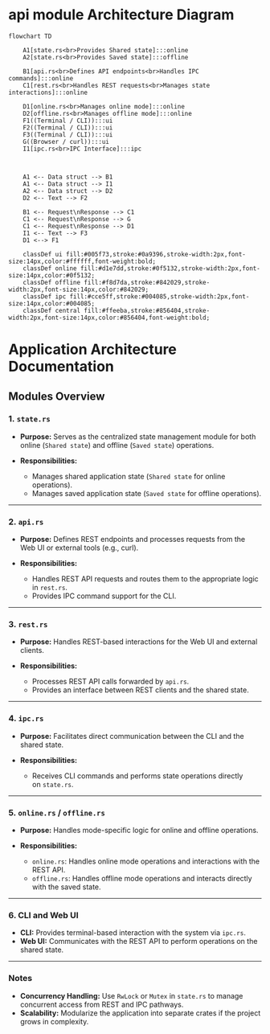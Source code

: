 # api module Architecture Diagram

```mermaid
flowchart TD

    A1[state.rs<br>Provides Shared state]:::online
    A2[state.rs<br>Provides Saved state]:::offline

    B1[api.rs<br>Defines API endpoints<br>Handles IPC commands]:::online
    C1[rest.rs<br>Handles REST requests<br>Manages state interactions]:::online

    D1[online.rs<br>Manages online mode]:::online
    D2[offline.rs<br>Manages offline mode]:::online
    F1((Terminal / CLI)):::ui
    F2((Terminal / CLI)):::ui
    F3((Terminal / CLI)):::ui
    G((Browser / curl)):::ui
    I1[ipc.rs<br>IPC Interface]:::ipc



    A1 <-- Data struct --> B1
    A1 <-- Data struct --> I1
    A2 <-- Data struct --> D2
    D2 <-- Text --> F2

    B1 <-- Request\nResponse --> C1
    C1 <-- Request\nResponse --> G
    C1 <-- Request\nResponse --> D1
    I1 <-- Text --> F3
    D1 <--> F1

    classDef ui fill:#005f73,stroke:#0a9396,stroke-width:2px,font-size:14px,color:#ffffff,font-weight:bold;
    classDef online fill:#d1e7dd,stroke:#0f5132,stroke-width:2px,font-size:14px,color:#0f5132;
    classDef offline fill:#f8d7da,stroke:#842029,stroke-width:2px,font-size:14px,color:#842029;
    classDef ipc fill:#cce5ff,stroke:#004085,stroke-width:2px,font-size:14px,color:#004085;
    classDef central fill:#ffeeba,stroke:#856404,stroke-width:2px,font-size:14px,color:#856404,font-weight:bold;
```

# Application Architecture Documentation
## Modules Overview

### 1. `state.rs`

- **Purpose:**
    Serves as the centralized state management module for both online (`Shared state`) and offline (`Saved state`) operations.

- **Responsibilities:**

    - Manages shared application state (`Shared state` for online operations).
    - Manages saved application state (`Saved state` for offline operations).

---
### 2. `api.rs`

- **Purpose:**
    Defines REST endpoints and processes requests from the Web UI or external tools (e.g., curl).

- **Responsibilities:**

    - Handles REST API requests and routes them to the appropriate logic in `rest.rs`.
    - Provides IPC command support for the CLI.

---
### 3. `rest.rs`

- **Purpose:**
    Handles REST-based interactions for the Web UI and external clients.

- **Responsibilities:**

    - Processes REST API calls forwarded by `api.rs`.
    - Provides an interface between REST clients and the shared state.

---
### 4. `ipc.rs`

- **Purpose:**
    Facilitates direct communication between the CLI and the shared state.

- **Responsibilities:**

    - Receives CLI commands and performs state operations directly on `state.rs`.

---

### 5. `online.rs` / `offline.rs`

- **Purpose:**
    Handles mode-specific logic for online and offline operations.

- **Responsibilities:**

    - `online.rs`: Handles online mode operations and interactions with the REST API.
    - `offline.rs`: Handles offline mode operations and interacts directly with the saved state.

---

### 6. CLI and Web UI

- **CLI:**
    Provides terminal-based interaction with the system via `ipc.rs`.
- **Web UI:**
    Communicates with the REST API to perform operations on the shared state.

---

### Notes

- **Concurrency Handling:**
    Use `RwLock` or `Mutex` in `state.rs` to manage concurrent access from REST and IPC pathways.
- **Scalability:**
    Modularize the application into separate crates if the project grows in complexity.

